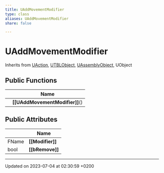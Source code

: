 ```yaml
---
title: UAddMovementModifier
type: class
aliases: UAddMovementModifier
share: false

---
```


# UAddMovementModifier





Inherits from [UAction](/docs/SDK/Source/Classes/classUAction.md), [UTBLObject](/docs/SDK/Source/Classes/classUTBLObject.md), [UAssemblyObject](/docs/SDK/Source/Classes/classUAssemblyObject.md), UObject

## Public Functions

|                | Name           |
| -------------- | -------------- |
| | **[[UAddMovementModifier]]**() |

## Public Attributes

|                | Name           |
| -------------- | -------------- |
| FName | **[[Modifier]]**  |
| bool | **[[bRemove]]**  |

-------------------------------

Updated on 2023-07-04 at 02:30:59 +0200